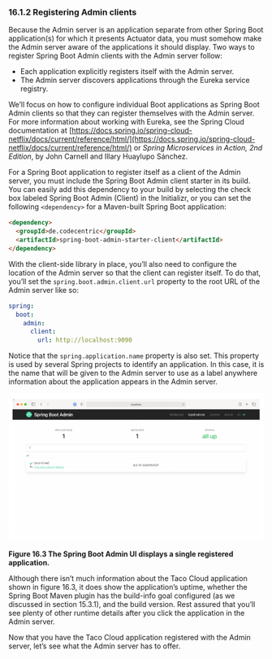 ### 16.1.2 Registering Admin clients

Because the Admin server is an application separate from other Spring Boot application(s) for which it presents Actuator data, you must somehow make the Admin server aware of the applications it should display. Two ways to register Spring Boot Admin clients with the Admin server follow:

* Each application explicitly registers itself with the Admin server.
* The Admin server discovers applications through the Eureka service registry.

We’ll focus on how to configure individual Boot applications as Spring Boot Admin clients so that they can register themselves with the Admin server. For more information about working with Eureka, see the Spring Cloud documentation at [https://docs.spring.io/spring-cloud-netflix/docs/current/reference/html/](https://docs.spring.io/spring-cloud-netflix/docs/current/reference/html/) or _Spring Microservices in Action, 2nd Edition_, by John Carnell and Illary Huaylupo Sánchez.

For a Spring Boot application to register itself as a client of the Admin server, you must include the Spring Boot Admin client starter in its build. You can easily add this dependency to your build by selecting the check box labeled Spring Boot Admin (Client) in the Initializr, or you can set the following `<dependency>` for a Maven-built Spring Boot application:

```html
<dependency>
  <groupId>de.codecentric</groupId>
  <artifactId>spring-boot-admin-starter-client</artifactId>
</dependency>
```

With the client-side library in place, you’ll also need to configure the location of the Admin server so that the client can register itself. To do that, you’ll set the `spring.boot.admin.client.url` property to the root URL of the Admin server like so:

```yaml
spring:
  boot:
    admin:
      client:
        url: http://localhost:9090
```

Notice that the `spring.application.name` property is also set. This property is used by several Spring projects to identify an application. In this case, it is the name that will be given to the Admin server to use as a label anywhere information about the application appears in the Admin server.

![](../../assets/16.3.png)

**Figure 16.3 The Spring Boot Admin UI displays a single registered application.** <br/>

Although there isn’t much information about the Taco Cloud application shown in figure 16.3, it does show the application’s uptime, whether the Spring Boot Maven plugin has the build-info goal configured (as we discussed in section 15.3.1), and the build version. Rest assured that you’ll see plenty of other runtime details after you click the application in the Admin server.

Now that you have the Taco Cloud application registered with the Admin server, let’s see what the Admin server has to offer.

